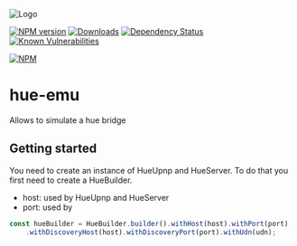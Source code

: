 ![Logo](resources/hue-emu-logo.jpg)

[![NPM version](http://img.shields.io/npm/v/hue-emu.svg)](https://www.npmjs.com/package/hue-emu)
[![Downloads](https://img.shields.io/npm/dm/hue-emu.svg)](https://www.npmjs.com/package/hue-emu)
[![Dependency Status](https://david-dm.org/holomekc/hue-emu.svg)](https://david-dm.org/holomekc/hue-emu)
[![Known Vulnerabilities](https://snyk.io/test/github/holomekc/hue-emu/badge.svg)](https://snyk.io/test/github/holomekc/hue-emu)

[![NPM](https://nodei.co/npm/hue-emu.png)](https://nodei.co/npm/hue-emu/)
# hue-emu
Allows to simulate a hue bridge

## Getting started

You need to create an instance of HueUpnp and HueServer. To do that you first need to create a HueBuilder.
* host: used by HueUpnp and HueServer
* port: used by 
```typescript
const hueBuilder = HueBuilder.builder().withHost(host).withPort(port)
    .withDiscoveryHost(host).withDiscoveryPort(port).withUdn(udn);
```